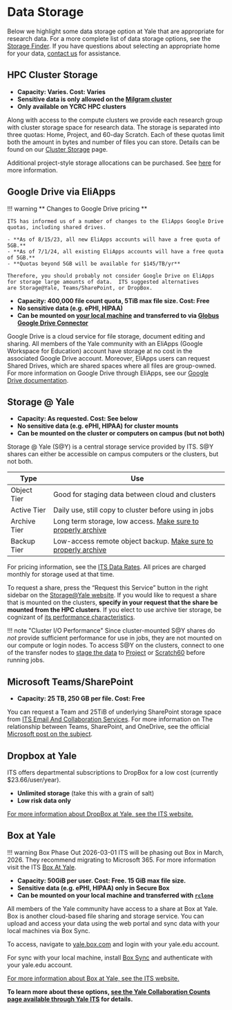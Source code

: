 # Data Storage

Below we highlight some data storage option at Yale that are appropriate for research data. For a more complete list of data storage options, see the [Storage Finder](https://storage-finder.yale.edu/).
If you have questions about selecting an appropriate home for your data, [contact us](/#get-help) for assistance.

## HPC Cluster Storage

- **Capacity: Varies. Cost: Varies**
- **Sensitive data is only allowed on the [Milgram cluster](/clusters/milgram/)**
- **Only available on YCRC HPC clusters**

Along with access to the compute clusters we provide each research group with cluster storage space for research data. The storage is separated into three quotas: Home, Project, and 60-day Scratch.
Each of these quotas limit both the amount in bytes and number of files you can store. Details can be found on our [Cluster Storage](/data/hpc-storage/) page.

Additional project-style storage allocations can be purchased. See [here](/data/hpc-storage/#purchase-additional-storage) for more information.


## Google Drive via EliApps

!!! warning
    ** Changes to Google Drive pricing **
    
    ITS has informed us of a number of changes to the EliApps Google Drive quotas, including shared drives.

    - **As of 8/15/23, all new EliApps accounts will have a free quota of 5GB.**
    - **As of 7/1/24, all existing EliApps accounts will have a free quota of 5GB.**
    - **Quotas beyond 5GB will be available for $145/TB/yr**

    Therefore, you should probably not consider Google Drive on EliApps for storage large amounts of data.  ITS suggested alternatives
    are Storage@Yale, Teams/SharePoint, or DropBox.

- **Capacity: 400,000 file count quota, 5TiB max file size. Cost: Free**
- **No sensitive data (e.g. ePHI, HIPAA)**
- **Can be mounted on [your local machine](https://www.google.com/drive/download/) and transferred to via [Globus Google Drive Connector](/data/globus)**

Google Drive is a cloud service for file storage, document editing and sharing. All members of the Yale community with an EliApps (Google Workspace for Education) account have storage at no cost in the associated Google Drive account. Moreover, EliApps users can request Shared Drives, which are shared spaces where all files are group-owned. For more information on Google Drive through EliApps, see our [Google Drive documentation](/data/google-drive).

## Storage @ Yale

- **Capacity: As requested. Cost: See below**
- **No sensitive data (e.g. ePHI, HIPAA) for cluster mounts**
- **Can be mounted on the cluster or computers on campus (but not both)**

Storage @ Yale (S@Y) is a central storage service provided by ITS. S@Y shares can either be accessible on campus computers or the clusters, but not both. 

| Type        | Use                                                                            |
|-------------|--------------------------------------------------------------------------------|
|Object Tier  |Good for staging data between cloud and clusters                                |
|Active Tier  |Daily use, still copy to cluster before using in jobs                           |
|Archive Tier |Long term storage, low access. [Make sure to properly archive](/data/archive/)  |
|Backup Tier  |Low-access remote object backup. [Make sure to properly archive](/data/archive/)|

For pricing information, see the [ITS Data Rates](https://yale.service-now.com/it?id=rates_charges&service_group=e0502b7a1b3d3704f61dfeeccd4bcbab&service_offering=f4688dcd6fbb31007ee2abcf9f3ee400). All prices are charged monthly for storage used at that time.

To request a share, press the “Request this Service” button in the right sidebar on the [Storage@Yale website](https://yale.service-now.com/it?id=service_offering&sys_id=f4688dcd6fbb31007ee2abcf9f3ee400). If you would like to request a share that is mounted on the clusters, **specify in your request that the share be mounted from the HPC clusters**. If you elect to use archive tier storage, be cognizant of [its performance characteristics](/data/archive).

!!! note "Cluster I/O Performance"
    Since cluster-mounted S@Y shares do *not* provide sufficient performance for use in jobs, they are not mounted on our compute or login nodes. To access S@Y on the clusters, connect to one of the transfer nodes to [stage the data](/data/staging) to [Project](/data/#project) or [Scratch60](/data/#60-day-scratch) before running jobs.

## Microsoft Teams/SharePoint

- **Capacity: 25 TB, 250 GB per file. Cost: Free**

You can request a Team and 25TiB of underlying SharePoint storage space from [ITS Email And Collaboration Services](https://yale.service-now.com/it?id=support_article&sys_id=bbd672721b6a141029b375d4cc4bcbf4). For more information on The relationship between Teams, SharePoint, and OneDrive, see the official [Microsoft post on the subject](https://support.microsoft.com/en-us/office/collaborating-with-teams-sharepoint-and-onedrive-9ea6aa07-6e5e-4917-9267-d4d361da3dea).

## Dropbox at Yale

ITS offers departmental subscriptions to DropBox for a low cost (currently $23.66/user/year).

- **Unlimited storage** (take this with a grain of salt)
- **Low risk data only**

[For more information about DropBox at Yale, see the ITS website.](https://yale.service-now.com/it?id=service_offering&sys_id=29c43a8e1b51c1500a3986ecdc4bcb4c)

## Box at Yale

!!! warning Box Phase Out 2026-03-01
    ITS will be phasing out Box in March, 2026. They recommend migrating to Microsoft 365.
    For more information visit the ITS [Box At Yale](https://yale.service-now.com/it?id=service_offering&sys_id=ff584dcd6fbb31007ee2abcf9f3ee4ee).

- **Capacity: 50GiB per user. Cost: Free. 15 GiB max file size.**
- **Sensitive data (e.g. ePHI, HIPAA) only in Secure Box**
- **Can be mounted on your local machine and transferred with [`rclone`](https://rclone.org/)**

All members of the Yale community have access to a share at Box at Yale. Box is another cloud-based file sharing and storage service. You can upload and access your data using the web portal and sync data with your local machines via Box Sync.

To access, navigate to [yale.box.com](http://yale.box.com) and login with your yale.edu account.

For sync with your local machine, install [Box Sync](https://sites.box.com/sync4/) and authenticate with your yale.edu account.

[For more information about Box at Yale, see the ITS website.](https://yale.service-now.com/it?id=service_offering&sys_id=ff584dcd6fbb31007ee2abcf9f3ee4ee)

**To learn more about these options, [see the Yale Collaboration Counts page available through Yale ITS](https://yaleedu.sharepoint.com/sites/collaborationcounts) for details.**
